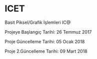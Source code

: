 # ICET
Basit Piksel/Grafik İşlemleri
IC@

Projeye Başlangıç Tarihi: 26 Temmuz 2017

Proje Güncelleme Tarihi: 05 Ocak 2018

Proje 2.Güncelleme Tarihi: 09 Mart 2018

